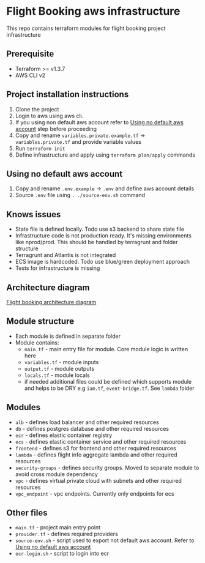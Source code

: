# Flight Booking aws infrastructure

This repo contains terraform modules for flight booking project infrastructure

## Prerequisite

- Terraform >= v1.3.7
- AWS CLI v2

## Project installation instructions

1. Clone the project
1. Login to aws using aws cli.
1. If you using non default aws account refer to [Using no default aws account](#using-no-default-aws-account) step before proceeding
1. Copy and rename `variables.private.example.tf` -> `variables.private.tf` and provide variable values
1. Run `terraform init`
1. Define infrastructure and apply using `terraform plan/apply` commands

## Using no default aws account
1. Copy and rename `.env.example` -> `.env` and define aws account details
1. Source `.env` file using `. ./source-env.sh` command

## Knows issues

- State file is defined locally. Todo use s3 backend to share state file
- Infrastructure code is not production ready. It's missing environments like nprod/prod. This should be handled by terragrunt and folder structure
- Terragrunt and Atlantis is not integrated
- ECS image is hardcoded. Todo use blue/green deployment approach
- Tests for infrastructure is missing

## Architecture diagram
[Flight booking architecture diagram](./flight_booking.architecture.png)

## Module structure

- Each module is defined in separate folder
- Module contains:
  - `main.tf` - main entry file for module. Core module logic is written here
  - `variables.tf` - module inputs
  - `output.tf` - module outputs
  - `locals.tf` - module locals
  - if needed additional files could be defined which supports module and helps to be DRY e.g `iam.tf`, `event-bridge.tf`. See `lambda` folder

## Modules
- `alb` - defines load balancer and other required resources
- `db` - defines postgres database and other required resources
- `ecr` - defines elastic container registry
- `ecs` - defines elastic container service and other required resources
- `frontend` - defines s3 for frontend and other required resources
- `lambda` - defines flight info aggregate lambda and other required resources
- `security-groups` - defines security groups. Moved to separate module to avoid cross module dependency
- `vpc` - defines virtual private cloud with subnets and other required resources
- `vpc_endpoint` - vpc endpoints. Currently only endpoints for ecs

## Other files
- `main.tf` - project main entry point
- `provider.tf` - defines required providers
- `source-env.sh` - script used to export not default aws account. Refer to [Using no default aws account](#using-no-default-aws-account)
- `ecr-login.sh` - script to login into ecr
